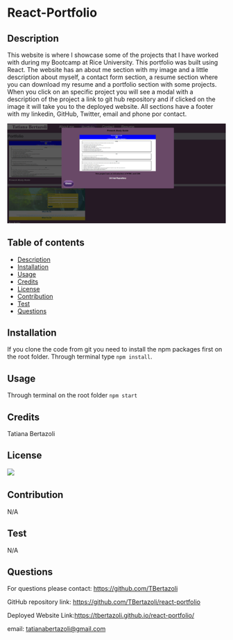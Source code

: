 # React-Portfolio   

   ## Description
  This website is where I showcase some of the projects that I have worked with during my Bootcamp at Rice University.  This portfolio was built using React. The website has an about me section with my image and a little description about myself, a contact form section, a resume section where you can download my resume and a portfolio section with some projects. When you click on an specific project you will see a modal with a description of the project a link to git hub repository and if clicked on the image it will take you to the deployed website. All sections have a footer with my linkedin, GitHub, Twitter, email and phone por contact.

   
   <img src="src/assets/Readme/Screenshot 2023-01-07 204503.png">
   

   ## Table of contents
   - [Description](#description)
   - [Installation](#installation)
   - [Usage](#usage)
   - [Credits](#credits)
   - [License](#license)
   - [Contribution](#contribution)
   - [Test](#test)
   - [Questions](#questions)

   ## Installation
   If you clone the code from git you need to install the npm packages first on the root folder. Through terminal type `npm install`.
   
   ## Usage
   Through terminal on the root folder `npm start`
   
   ## Credits
   Tatiana Bertazoli
  
   ## License

   <img src="https://img.shields.io/npm/l/n?style=flat-square"/>

   ## Contribution
   N/A   
 
   
   ## Test
   N/A
   ## Questions
   For questions please contact: https://github.com/TBertazoli

   GitHub repository link: https://github.com/TBertazoli/react-portfolio

   Deployed Website Link:https://tbertazoli.github.io/react-portfolio/ 
   
   email: tatianabertazoli@gmail.com
   

   